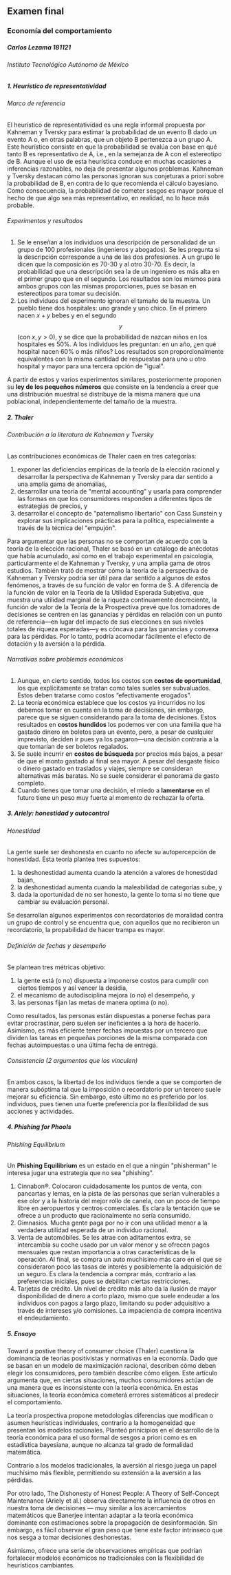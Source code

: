 ## Examen final

### Economía del comportamiento

##### Carlos Lezama 181121

###### Instituto Tecnológico Autónomo de México

##### 1. Heurístico de representatividad

###### Marco de referencia

El heurístico de representatividad es una regla informal propuesta por Kahneman y Tversky para estimar la probabilidad de un evento B dado un evento A o, en otras palabras, que un objeto B pertenezca a un grupo A. Este heurístico consiste en que la probabilidad se evalúa con base en qué tanto B es representativo de A, i.e., en la semejanza de A con el estereotipo de B. Aunque el uso de esta heurística conduce en muchas ocasiones a inferencias razonables, no deja de presentar algunos problemas. Kahneman y Tversky destacan cómo las personas ignoran sus conjeturas a priori sobre la probabilidad de B, en contra de lo que recomienda el cálculo bayesiano. Como consecuencia, la probabilidad de cometer sesgos es mayor porque el hecho de que algo sea más representativo, en realidad, no lo hace más probable.

###### Experimentos y resultados

1. Se le enseñan a los individuos una descripción de personalidad de un grupo de 100 profesionales (ingenieros y abogados). Se les pregunta si la descripción corresponde a una de las dos profesiones. A un grupo le dicen que la composición es 70-30 y al otro 30-70. Es decir, la probabilidad que una descripción sea la de un ingeniero es más alta en el primer grupo que en el segundo. Los resultados son los mismos para ambos grupos con las mismas proporciones, pues se basan en estereotipos para tomar su decisión.
2. Los individuos del experimento ignoran el tamaño de la muestra. Un pueblo tiene dos hospitales: uno grande y uno chico. En el primero nacen $x + y$ bebes y en el segundo $$y$$ (con $x, y > 0$), y se dice que la probabilidad de nazcan niños en los hospitales es 50%. A los individuos les preguntan: en un año, ¿en qué hospital nacen 60% o más niños? Los resultados son proporcionalmente equivalentes con la misma cantidad de respuestas para uno u otro hospital y mayor para una tercera opción de "igual".

A partir de estos y varios experimentos similares, posteriormente proponen su **ley de los pequeños números** que consiste en la tendencia a creer que una distribución muestral se distribuye de la misma manera que una poblacional, independientemente del tamaño de la muestra.

##### 2. Thaler

###### Contribución a la literatura de Kahneman y Tversky

Las contribuciones económicas de Thaler caen en tres categorías:

1. exponer las deficiencias empíricas de la teoría de la elección racional y desarrollar la perspectiva de Kahneman y Tversky para dar sentido a una amplia gama de anomalías,
2. desarrollar una teoría de "mental accounting" y usarla para comprender las formas en que los consumidores responden a diferentes tipos de estrategias de precios, y
3. desarrollar el concepto de "paternalismo libertario" con Cass Sunstein y explorar sus implicaciones prácticas para la política, especialmente a través de la técnica del "empujón".

Para argumentar que las personas no se comportan de acuerdo con la teoría de la elección racional, Thaler se basó en un catálogo de anécdotas que había acumulado, así como en el trabajo experimental en psicología, particularmente el de Kahneman y Tversky, y una amplia gama de otros estudios. También trató de mostrar cómo la teoría de la perspectiva de Kahneman y Tversky podría ser útil para dar sentido a algunos de estos fenómenos, a través de su función de valor en forma de S. A diferencia de la función de valor en la Teoría de la Utilidad Esperada Subjetiva, que muestra una utilidad marginal de la riqueza continuamente decreciente, la función de valor de la Teoría de la Prospectiva prevé que los tomadores de decisiones se centren en las ganancias y pérdidas en relación con un punto de referencia—en lugar del impacto de sus elecciones en sus niveles totales de riqueza esperadas—y es cóncava para las ganancias y convexa para las pérdidas. Por lo tanto, podría acomodar fácilmente el efecto de dotación y la aversión a la pérdida.

###### Narrativas sobre problemas económicos

1. Aunque, en cierto sentido, todos los costos son **costos de oportunidad**, los que explícitamente se tratan como tales sueles ser subvaluados. Estos deben tratarse como costos “efectivamente erogados”.
2. La teoría económica establece que los costos ya incurridos no los debemos tomar en cuenta en la toma de decisiones, sin embargo, parece que se siguen considerando para la toma de decisiones. Estos resultados en **costos hundidos** los podemos ver con una familia que ha gastado dinero en boletos para un evento, pero, a pesar de cualquier imprevisto, deciden ir pues ya los pagaron—una decisión contraria a la que tomarían de ser boletos regalados.
3. Se suele incurrir en **costos de búsqueda** por precios más bajos, a pesar de que el monto gastado al final sea mayor. A pesar del desgaste físico o dinero gastado en traslados y viajes, siempre se consideran alternativas más baratas. No se suele considerar el panorama de gasto completo.
4. Cuando tienes que tomar una decisión, el miedo a **lamentarse** en el futuro tiene un peso muy fuerte al momento de rechazar la oferta.

##### 3. Ariely: honestidad y autocontrol

###### Honestidad

La gente suele ser deshonesta en cuanto no afecte su autopercepción de honestidad. Esta teoría plantea tres supuestos:

1. la deshonestidad aumenta cuando la atención a valores de honestidad bajan,
2. la deshonestidad aumenta cuando la maleabilidad de categorías sube, y
3. dada la oportunidad de no ser honesto, la gente lo toma si no tiene que cambiar su evaluación personal.

Se desarrollan algunos experimentos con recordatorios de moralidad contra un grupo de control y se encuentra que, con aquellos que no recibieron un recordatorio, la propabilidad de hacer trampa es mayor.

###### Definición de fechas y desempeño

Se plantean tres métricas objetivo:

1. la gente está (o no) dispuesta a imponerse costos para cumplir con ciertos tiempos y así vencer la desidia,
2. el mecanismo de autodisciplina mejora (o no) el desempeño, y
3. las personas fijan las metas de manera optima (o no).

Como resultados, las personas están dispuestas a ponerse fechas para evitar procrastinar, pero suelen ser ineficientes a la hora de hacerlo. Asimismo, es más eficiente tener fechas impuestas por un tercero que dividen las tareas en pequeñas porciones de la misma comparada con fechas autoimpuestas o una última fecha de entrega.

###### Consistencia (2 argumentos que los vinculen)

En ambos casos, la libertad de los individuos tiende a que se comporten de manera subóptima tal que la imposición o recordatorio por un tercero suele mejorar su eficiencia. Sin embargo, esto último no es preferido por los individuos, pues tienen una fuerte preferencia por la flexibilidad de sus acciones y actividades.

##### 4. *Phishing for Phools*

###### *Phishing Equilibrium*

Un **Phishing Equilibrium** es un estado en el que a ningún "phisherman" le interesa jugar una estrategia que no sea "phishing".

1. Cinnabon®. Colocaron cuidadosamente los puntos de venta, con pancartas y lemas, en la pista de las personas que serían vulnerables a ese olor y a la historia del mejor rollo de canela, con un poco de tiempo libre en aeropuertos y centros comerciales. Es clara la tentación que se ofrece a un producto que racionalmente no sería consumido.
2. Gimnasios. Mucha gente paga por no ir con una utilidad menor a la verdadera utilidad esperada de un individuo racional.
3. Venta de automóbiles. Se les atrae con aditamentos extra, se intercambia su coche usado por un valor menor y se ofrecen pagos mensuales que restan importancia a otras características de la operación. Al final, se compra un auto muchísimo más caro en el que se consideraron poco las tasas de interés y posiblemente la adquisición de un seguro. Es clara la tendencia a comprar más, contrario a las preferencias iniciales, pues se debilitan ciertas restricciones.
4. Tarjetas de crédito. Un nivel de crédito más alto da la ilusión de mayor disponibilidad de dinero a corto plazo, mismo que suele endeudar a los individuos con pagos a largo plazo, limitando su poder adquisitivo a través de intereses y/o comisiones. La impaciencia de compra incentiva el endeudamiento.

##### 5. Ensayo

Toward a postive theory of consumer choice (Thaler) cuestiona la dominancia de teorías positivistas y normativas en la economía. Dado que se basan en un modelo de maximización racional, describen cómo deben elegir los consumidores, pero también describe cómo eligen. Este artículo argumenta que, en ciertas situaciones, muchos consumidores actúan de una manera que es inconsistente con la teoría económica. En estas situaciones, la teoría económica cometerá errores sistemáticos al predecir el comportamiento.

La teoría prospectiva propone metodologías diferencias que modifican o asumen heurísticas individuales, contrario a la homogeneidad que presentan los modelos racionales. Planteó prinicipios en el desarrollo de la teoría económica para el uso formal de sesgos a priori como es en estadística bayesiana, aunque no alcanza tal grado de formalidad matemática.

Contrario a los modelos tradicionales, la aversión al riesgo juega un papel muchísimo más flexible, permitiendo su extensión a la aversión a las pérdidas.

Por otro lado, The Dishonesty of Honest People: A Theory of Self-Concept Maintenance (Ariely et al.) observa directamente la influencia de otros en nuestra toma de decisiones — muy similar a los acercamientos matemáticos que Banerjee intentan adaptar a la teoría económica dominante con estimaciones sobre la propagación de desinformación. Sin embargo, es fácil observar el gran peso que tiene este factor intrínseco que nos sesga a tomar decisiones deshonestas.

Asimismo, ofrece una serie de observaciones empíricas que podrían fortalecer modelos económicos no tradicionales con la flexibilidad de heurísticos cambiantes.